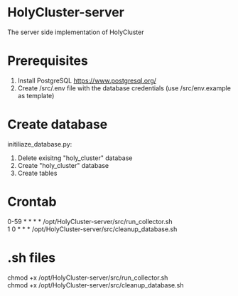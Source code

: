 # HolyCluster-server
The server side implementation of HolyCluster

# Prerequisites
1. Install PostgreSQL https://www.postgresql.org/ 
2. Create /src/.env file with the database credentials (use /src/env.example as template)

# Create database
initiliaze_database.py: 
1. Delete exisitng "holy_cluster" database
2. Create "holy_cluster" database
3. Create tables

# Crontab
0-59 * * * * /opt/HolyCluster-server/src/run_collector.sh  
1 0 * * * /opt/HolyCluster-server/src/cleanup_database.sh  

# .sh files
chmod +x /opt/HolyCluster-server/src/run_collector.sh  
chmod +x /opt/HolyCluster-server/src/cleanup_database.sh  
